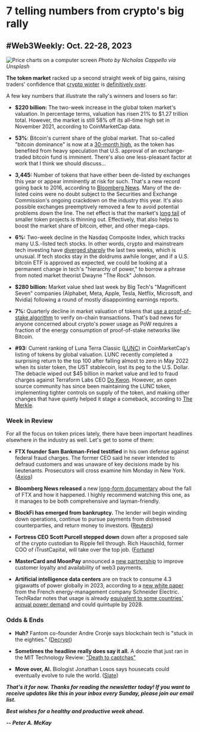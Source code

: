 # 7 telling numbers from crypto's big rally
## #Web3Weekly: Oct. 22-28, 2023

![Price charts on a computer screen](https://images.unsplash.com/photo-1560221328-12fe60f83ab8?auto=format&fit=crop&q=80&w=3548&ixlib=rb-4.0.3&ixid=M3wxMjA3fDB8MHxwaG90by1wYWdlfHx8fGVufDB8fHx8fA%3D%3D)
*Photo by Nicholas Cappello via Unsplash*

**The token market** racked up a second straight week of big gains, raising traders' confidence that [crypto winter](https://finance.yahoo.com/news/crypto-winter-203319408.html) is [definitively over](https://www.forbes.com/sites/digital-assets/2023/10/24/a-wall-street-giant-has-declared-crypto-winter-over-as-bitcoin-smashes-30000-and-the-price-of-ethereum-and-xrp-suddenly-soar/).

A few key numbers that illustrate the rally's winners and losers so far:

- **$220 billion:** The two-week increase in the global token market's valuation. In percentage terms, valuation has risen 21% to $1.27 trillion total. However, the market is still 58% off its all-time high set in November 2021, according to CoinMarketCap data.

- **53%**: Bitcoin's current share of the global market. That so-called "bitcoin dominance" is now at a [30-month high](https://www.coindesk.com/markets/2023/10/25/bitcoin-dominance-hits-fresh-30-month-high-as-ether-altcoins-lag-in-rally/), as the token has benefited from heavy speculation that U.S. approval of an exchange-traded bitcoin fund is imminent. There's also one less-pleasant factor at work that I think we should discuss...

- **3,445:** Number of tokens that have either been de-listed by exchanges this year or appear imminently at risk for such. That's a new record going back to 2016, according to [Bloomberg News](https://www.bloomberg.com/news/articles/2023-10-24/cryptocurrency-delistings-from-exchanges-are-running-at-a-record-pace-this-year). Many of the de-listed coins were no doubt subject to the Securities and Exchange Commission's ongoing crackdown on the industry this year. It's also possible exchanges preemptively removed a few to avoid potential problems down the line. The net effect is that the market's [long tail](https://www.investopedia.com/terms/l/long-tail.asp) of smaller token projects is thinning out. Effectively, that also helps to boost the market share of bitcoin, ether, and other mega-caps.

- **6%:** Two-week decline in the Nasdaq Composite Index, which tracks many U.S.-listed tech stocks. In other words, crypto and mainstream tech investing have [diverged sharply](https://wegotthiscovered.com/movies/dwayne-johnson-explains-how-exactly-black-adam-will-change-the-dceus-hierarchy-of-power/) the last two weeks, which is unusual. If tech stocks stay in the doldrums awhile longer, and if a U.S. bitcoin ETF is approved as expected, we could be looking at a permanent change in tech's "hierarchy of power," to borrow a phrase from noted market theorist Dwayne "The Rock" Johnson.

- **$280 billion:** Market value shed last week by Big Tech's "Magnificent Seven" companies (Alphabet, Meta, Apple, Tesla, Netflix, Microsoft, and Nvidia) following a round of mostly disappointing earnings reports.  

- **7%:** Quarterly decline in market valuation of tokens that [use a proof-of-stake algorithm](https://www.theblock.co/post/259632/proof-of-stake-asset-market-capitalization-drops-7-to-254-billion) to verify on-chain transactions. That's bad news for anyone concerned about crypto's power usage as PoW requires a fraction of the energy consumption of proof-of-stake networks like Bitcoin.

- **#93:** Current ranking of Luna Terra Classic ([LUNC](https://coinmarketcap.com/currencies/terra-luna/)) in CoinMarketCap's listing of tokens by global valuation. LUNC recently completed a surprising return to the top 100 after falling almost to zero in May 2022 when its sister token, the UST stablecoin, lost its peg to the U.S. Dollar. The debacle wiped out $45 billion in market value and led to fraud charges against Terraform Labs CEO [Do Kwon](https://en.wikipedia.org/wiki/Do_Kwon). However, an open source community has since been maintaining the LUNC token, implementing tighter controls on supply of the token, and making other changes that have quietly helped it stage a comeback, according to [The Merkle](https://themerkle.com/lunc-to-re-enter-top-100-crypto-rankings-while-the-bitcoin-spark-ico-is-trending/).

### Week in Review

For all the focus on token prices lately, there have been important headlines elsewhere in the industry as well. Let's get to some of them:

- **FTX founder Sam Bankman-Fried testified** in his own defense against federal fraud charges. The former CEO said he never intended to defraud customers and was unaware of key decisions made by his lieutenants. Prosecutors will cross examine him Monday in New York. ([Axios](https://www.axios.com/2023/10/27/sbf-ftx-trial-testifies-fraud-crypto))

- **Bloomberg News released** a new [long-form documentary](https://www.youtube.com/watch?v=3QpdU9LS540) about the fall of FTX and how it happened. I highly recommend watching this one, as it manages to be both comprehensive and layman-friendly.

- **BlockFi has emerged from bankruptcy.** The lender will begin winding down operations, continue to pursue payments from distressed counterparties, and return money to investors. ([Reuters](https://www.reuters.com/technology/crypto-lender-blockfi-emerges-bankruptcy-2023-10-24/))

- **Fortress CEO Scott Purcell stepped down** down after a proposed sale of the crypto custodian to Ripple fell through. Rich Hauschild, former COO of iTrustCapital, will take over the top job. ([Fortune](https://fortune.com/crypto/2023/10/24/fortress-ceo-scott-purcell-steps-down-layoffs-ripple-acquisition/))

- **MasterCard and MoonPay** announced a [new partnership](https://www.coindesk.com/business/2023/10/25/mastercard-teams-up-with-moonpay-for-web3-push/) to improve customer loyalty and availability of web3 payments.

- **Artificial intelligence data centers** are on track to consume 4.3 gigawatts of power globally in 2023, according to a [new white paper](https://download.schneider-electric.com/files?p_Doc_Ref=SPD_WP110_EN&p_enDocType=White+Paper&p_File_Name=WP110_V1.1_EN.pdf) from the French energy-management company Schneider Electric. TechRadar notes that usage is already [equivalent to some countries' annual power demand](https://www.techradar.com/pro/ai-usage-power-consumption-is-now-similar-to-many-small-countries) and could quintuple by 2028.

### Odds & Ends

- **Huh?** Fantom co-founder Andre Cronje says blockchain tech is "stuck in the eighties." ([Decrypt](https://decrypt.co/203217/blockchain-tech-is-stuck-eighties-says-fantoms-andre-cronje))

- **Sometimes the headline really does say it all.** A doozie that just ran in the MIT Technology Review: ["Death to captchas"](https://www.technologyreview.com/2023/10/24/1081139/captchas-ai-websites-computing/)

- **Move over, AI.** Biologist Jonathan Losos says housecats could eventually evolve to rule the world. ([Slate](https://slate.com/technology/2023/10/house-cats-evolution-anthropocene-extinction.html))

<!-- Boilerplate needs re-working. This is version from last week... -->

_**That's it for now. Thanks for reading the newsletter today! If you want to receive updates like this in your inbox every Sunday, please join our email list.**_

<!--Move this content to standing editorial policy page on the website.     _**Note: #Web3Weekly content is intended for journalistic purposes only, not as investment advice. Always [DYOR](https://www.urbandictionary.com/define.php?term=DYOR) and consult appropriate financial professionals before making investment decisions.**_ -->

_**Best wishes for a healthy and productive week ahead.**_  

_**-- Peter A. McKay**_  
